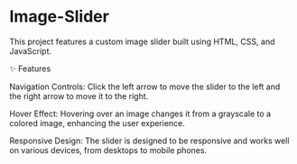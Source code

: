 # Image-Slider
This project features a custom image slider built using HTML, CSS, and JavaScript.

✨ Features

Navigation Controls: Click the left arrow to move the slider to the left and the right arrow to move it to the right.

Hover Effect: Hovering over an image changes it from a grayscale to a colored image, enhancing the user experience.

Responsive Design: The slider is designed to be responsive and works well on various devices, from desktops to mobile phones.

